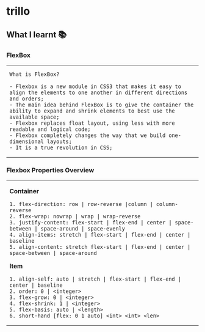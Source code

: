 # trillo



## **What I learnt 📚**


### **FlexBox**

<table><tr><td>

    What is FlexBox?

    - Flexbox is a new module in CSS3 that makes it easy to align the elements to one another in different directions and orders;
    - The main idea behind FlexBox is to give the container the ability to expand and shrink elements to best use the available space;
    - Flexbox replaces float layout, using less with more readable and logical code;
    - Flexbox completely changes the way that we build one-dimensional layouts;
    - It is a true revolution in CSS;
  
</td></tr></table>

### **Flexbox Properties Overview**

<table><tr><td>

**Container**

    1. flex-direction: row | row-reverse |column | column-reverse
    2. flex-wrap: nowrap | wrap | wrap-reverse
    3. justify-content: flex-start | flex-end | center | space-between | space-around | space-evenly
    4. align-items: stretch | flex-start | flex-end | center | baseline
    5. align-content: stretch flex-start | flex-end | center | space-between | space-around


**Item**

    1. align-self: auto | stretch | flex-start | flex-end | center | baseline
    2. order: 0 | <integer>
    3. flex-grow: 0 | <integer>
    4. flex-shrink: 1 | <integer>
    5. flex-basis: auto | <length> 
    6. short-hand [flex: 0 1 auto] <int> <int> <len>

</td></tr></table>








